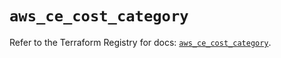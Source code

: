 # `aws_ce_cost_category`

Refer to the Terraform Registry for docs: [`aws_ce_cost_category`](https://registry.terraform.io/providers/hashicorp/aws/5.92.0/docs/resources/ce_cost_category).
